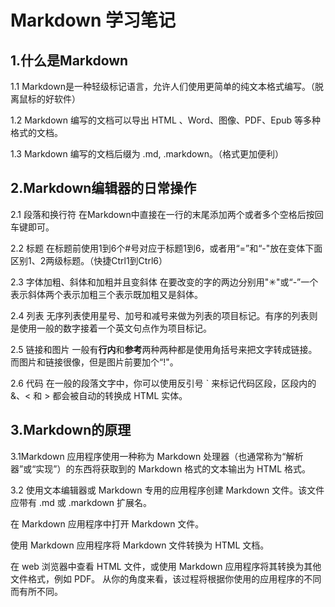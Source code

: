 Markdown 学习笔记
=====  
1.什么是Markdown
---
1.1 Markdown是一种轻级标记语言，允许人们使用更简单的纯文本格式编写。（脱离鼠标的好软件）

1.2 Markdown 编写的文档可以导出 HTML 、Word、图像、PDF、Epub 等多种格式的文档。

1.3 Markdown 编写的文档后缀为 .md, .markdown。（格式更加便利）

2.Markdown编辑器的日常操作
------
2.1 段落和换行符
在Markdown中直接在一行的末尾添加两个或者多个空格后按回车键即可。

2.2 标题
在标题前使用1到6个#号对应于标题1到6，或者用“=”和“-"放在变体下面区别1、2两级标题。（快捷Ctrl1到Ctrl6）

2.3 字体加粗、斜体和加粗并且变斜体
在要改变的字的两边分别用"✳"或“-”一个表示斜体两个表示加粗三个表示既加粗又是斜体。

2.4 列表
无序列表使用星号、加号和减号来做为列表的项目标记。有序的列表则是使用一般的数字接着一个英文句点作为项目标记。

2.5 链接和图片
一般有**行内**和**参考**两种两种都是使用角括号来把文字转成链接。而图片和链接很像，但是图片前要加个“!"。

2.6 代码
在一般的段落文字中，你可以使用反引号 ` 来标记代码区段，区段内的 &、< 和 > 都会被自动的转换成 HTML 实体。

3.Markdown的原理
-----
3.1Markdown 应用程序使用一种称为 Markdown 处理器（也通常称为“解析器”或“实现”）的东西将获取到的 Markdown 格式的文本输出为 HTML 格式。

3.2
使用文本编辑器或 Markdown 专用的应用程序创建 Markdown 文件。该文件应带有 .md 或 .markdown 扩展名。

在 Markdown 应用程序中打开 Markdown 文件。

使用 Markdown 应用程序将 Markdown 文件转换为 HTML 文档。

在 web 浏览器中查看 HTML 文件，或使用 Markdown 应用程序将其转换为其他文件格式，例如 PDF。
从你的角度来看，该过程将根据你使用的应用程序的不同而有所不同。
